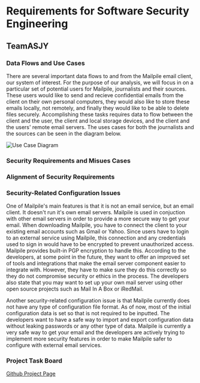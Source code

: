 # Requirements for Software Security Engineering
## TeamASJY

### Data Flows and Use Cases

There are several important data flows to and from the Mailpile email client, our system of interest. For the purpose of our analysis, we will focus in on a particular set of potential users for Mailpile, journalists and their sources. These users would like to send and recieve confidential emails from the client on their own personal computers, they would also like to store these emails locally, not remotely, and finally they would like to be able to delete files securely. Accomplishing these tasks requires data to flow between the client and the user, the client and local storage devices, and the client and the users' remote email servers. The uses cases for both the journalists and the sources can be seen in the diagram below.

![Use Case Diagram](https://i.imgur.com/e6IOQ8H.png)

### Security Requirements and Misues Cases

### Alignment of Security Requirements

### Security-Related Configuration Issues
One of Mailpile's main features is that it is not an email service, but an email client. It doesn't run it's own email servers. Mailpile is used in conjuction with other email servers in order to provide a more secure way to get your email. When downloading Mailpile, you have to connect the client to your existing email accounts such as Gmail or Yahoo. Since users have to login to an external service using Mailpile, this connection and any credentials used to sign in would have to be encrypted to prevent unauthorized access. Mailpile provides built-in PGP encryption to handle this. According to the developers, at some point in the future, they want to offer an improved set of tools and integrations that make the email server component easier to integrate with. However, they have to make sure they do this correctly so they do not compromise security or ethics in the process. The developers also state that you may want to set up your own mail server using other open source projects such as Mail In A Box or iRedMail. 

Another security-related configuration issue is that Mailpile currently does not have any type of configuration file format. As of now, most of the initial configuration data is set so that is not required to be inputted. The developers want to have a safe way to import and export configuration data without leaking passwords or any other type of data. Mailpile is currently a very safe way to get your email and the developers are actively trying to implement more security features in order to make Mailpile safer to configure with external email services.

### Project Task Board
[Github Project Page](https://github.com/SethRedwine/CSCI8420-TeamASJY/projects/2)
